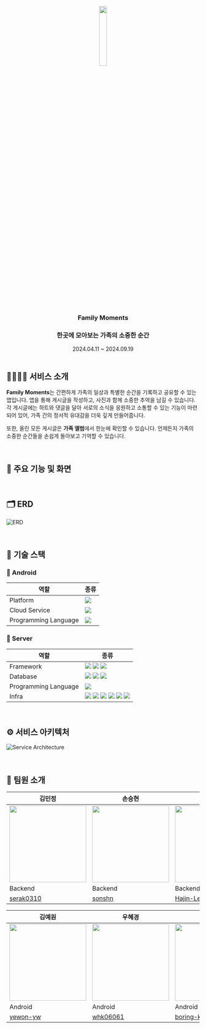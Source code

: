 <div align="center">
<br />
<img src="https://github.com/user-attachments/assets/acd9f7c0-8a9d-491a-a25e-f305cbc3a687" width="20%"/>
<br />
</div>
<div align="center">
<h3><b>Family Moments</b></h3>
<h3><b>한곳에 모아보는 가족의 소중한 순간</b></h3>
2024.04.11 ~ 2024.09.19
</div>

</br>

## 👨‍👩‍👧‍👦 서비스 소개
**Family Moments**는 간편하게 가족의 일상과 특별한 순간을 기록하고 공유할 수 있는 앱입니다. 앱을 통해 게시글을 작성하고, 사진과 함께 소중한 추억을 남길 수 있습니다. 각 게시글에는 하트와 댓글을 달아 서로의 소식을 응원하고 소통할 수 있는 기능이 마련되어 있어, 가족 간의 정서적 유대감을 더욱 깊게 만들어줍니다.

또한, 올린 모든 게시글은 **가족 앨범**에서 한눈에 확인할 수 있습니다. 언제든지 가족의 소중한 순간들을 손쉽게 돌아보고 기억할 수 있습니다.

</br>

## 🌟 주요 기능 및 화면

</br>

## 🗂️ ERD
![ERD](https://github.com/user-attachments/assets/91b64eac-ad84-4830-818a-1b1c8d7ebd7d)

</br>

## 🔧 기술 스택

### 🤖 Android

| 역할 | 종류 |
| --- | --- |
| Platform | <img src="https://img.shields.io/badge/android-34A853?style=for-the-badge&logo=android&logoColor=white"> |
| Cloud Service | <img src="https://img.shields.io/badge/firebase-DD2C00?style=for-the-badge&logo=firebase&logoColor=white"> |
| Programming Language | <img src="https://img.shields.io/badge/kotlin-7F52FF?style=for-the-badge&logo=kotlin&logoColor=white"> |


### 💽 Server

| 역할 | 종류 |
| --- | --- |
| Framework | <img src="https://img.shields.io/badge/springboot-6DB33F?style=for-the-badge&logo=springboot&logoColor=white"> <img src="https://img.shields.io/badge/Spring Data JPA-6DB33F?style=for-the-badge&logo=spring&logoColor=white"> <img src="https://img.shields.io/badge/Spring Security-6DB33F?style=for-the-badge&logo=Spring Security&logoColor=white"> |
| Database | <img src="https://img.shields.io/badge/MySQL-4479A1?style=for-the-badge&logo=MySQL&logoColor=white"> <img src="https://img.shields.io/badge/Redis-DC382D?style=for-the-badge&logo=Redis&logoColor=white"> <img src="https://img.shields.io/badge/MongoDB-47A248?style=for-the-badge&logo=MongoDB&logoColor=white"> |
| Programming Language | <img src="https://img.shields.io/badge/java-007396?style=for-the-badge&logo=OpenJDK&logoColor=white"> |
| Infra | <img src="https://img.shields.io/badge/Amazon EC2-FF9900?style=for-the-badge&logo=Amazon EC2&logoColor=white"> <img src="https://img.shields.io/badge/Amazon RDS-527FFF?style=for-the-badge&logo=Amazon RDS&logoColor=white"> <img src="https://img.shields.io/badge/Amazon S3-569A31?style=for-the-badge&logo=Amazon S3&logoColor=white"> <img src="https://img.shields.io/badge/Amazon Lambda-FF9900?style=for-the-badge&logo=awslambda&logoColor=white"> <img src="https://img.shields.io/badge/nginx-%23009639.svg?style=for-the-badge&logo=nginx&logoColor=white"> <img src="https://img.shields.io/badge/MongoDB Atlas-47A248?style=for-the-badge&logo=mongodb&logoColor=white"> |

</br>

## ⚙️ 서비스 아키텍처
![Service Architecture](https://github.com/user-attachments/assets/6c942e91-3a1b-4609-9942-08d8b891b288)

</br>

## 👥 팀원 소개

| 김민정  |  손승현  | 이하진  |  정유영    |  한서영    |
| ----| -------| ---- | ------- | ------ |
| <img width="200px" src="https://avatars.githubusercontent.com/serak0310" /> | <img width="200px" src="https://avatars.githubusercontent.com/sonshn" />  | <img width="200px" src="https://avatars.githubusercontent.com/Hajin-Lee0406" /> | <img width="200px" src="https://avatars.githubusercontent.com/spacewalk00" />  |  <img width="200px" src="https://avatars.githubusercontent.com/zzo3ozz" /> |
| Backend | Backend | Backend  | Backend | Backend, DevOps |
| [serak0310](https://github.com/serak0310) | [sonshn](https://github.com/sonshn) | [Hajin-Lee0406](https://github.com/Hajin-Lee0406) | [spacewalk00](https://github.com/spacewalk00) | [zzo3ozz](https://github.com/zzo3ozz) |

| 김예원   |  우혜경   | 진강민 |
| -------| ---------| ----- | 
| <img width="200px" src="https://avatars.githubusercontent.com/yewon-yw" /> | <img width="200px" src="https://avatars.githubusercontent.com/whk06061" /> | <img width="200px" src="https://avatars.githubusercontent.com/boring-km" />  |  
| Android  | Android | Android  |
| [yewon-yw](https://github.com/yewon-yw) | [whk06061](https://github.com/whk06061)  | [boring-km](https://github.com/boring-km) |
